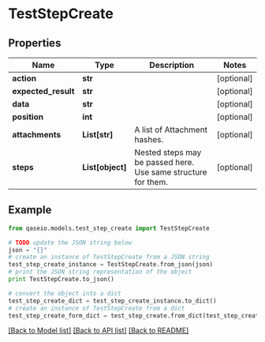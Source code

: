 # TestStepCreate


## Properties

Name | Type | Description | Notes
------------ | ------------- | ------------- | -------------
**action** | **str** |  | [optional] 
**expected_result** | **str** |  | [optional] 
**data** | **str** |  | [optional] 
**position** | **int** |  | [optional] 
**attachments** | **List[str]** | A list of Attachment hashes. | [optional] 
**steps** | **List[object]** | Nested steps may be passed here. Use same structure for them. | [optional] 

## Example

```python
from qaseio.models.test_step_create import TestStepCreate

# TODO update the JSON string below
json = "{}"
# create an instance of TestStepCreate from a JSON string
test_step_create_instance = TestStepCreate.from_json(json)
# print the JSON string representation of the object
print TestStepCreate.to_json()

# convert the object into a dict
test_step_create_dict = test_step_create_instance.to_dict()
# create an instance of TestStepCreate from a dict
test_step_create_form_dict = test_step_create.from_dict(test_step_create_dict)
```
[[Back to Model list]](../README.md#documentation-for-models) [[Back to API list]](../README.md#documentation-for-api-endpoints) [[Back to README]](../README.md)


